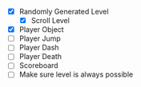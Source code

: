 - [x] Randomly Generated Level
    - [x] Scroll Level
- [x] Player Object
- [ ] Player Jump
- [ ] Player Dash
- [ ] Player Death
- [ ] Scoreboard
- [ ] Make sure level is always possible
